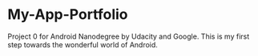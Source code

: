# My-App-Portfolio
Project 0 for Android Nanodegree by Udacity and Google.
This is my first step towards the wonderful world of Android.
